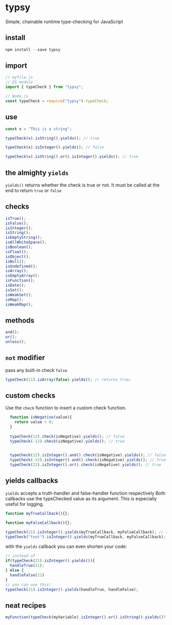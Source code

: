 # typsy

Simple, chainable runtime type-checking for JavaScript

## install

```js
npm install --save typsy
```

## import

```js
// myfile.js
// ES module
import { typeCheck } from "typsy";

// Node.js
const typeCheck = require("typsy").typeCheck;
```

## use

```js
const x = "This is a string";

typeCheck(x).isString().yields(); // true

typeCheck(x).isInteger().yields(); // false

typeCheck(x).isString().or().isInteger().yields(); // true
```

## the almighty `yields`

`yields()` returns whether the check is true or not. It must be called at the end to return `true` or `false`

## checks

```js
isTrue();
isFalse();
isInteger();
isString();
isEmptyString();
isAllWhiteSpace();
isBoolean();
isFloat();
isObject();
isNull();
isUndefined();
isArray();
isEmptyArray();
isFunction();
isDate();
isSet();
isWeakSet();
isMap();
isWeakMap();
```

## methods

```js
and();
or();
unless();
```

## `not` modifier

pass any built-in check `false`
```js
typeCheck(21).isArray(false).yields(); // returns true;
```

## custom checks
Use the `check` function to insert a custom check function.

```js
  function isNegative(value){
    return value < 0;
  }
  
  typeCheck(12).check(isNegative).yields(); // false
  typeCheck(-12).check(isNegative).yields(); // true
  

  typeCheck(12).isInteger().and().check(isNegative).yields(); // false
  typeCheck(-12).isInteger().and().check(isNegative).yields(); // true
  typeCheck(12).isInteger().or().check(isNegative).yields(); // true
```
## yields callbacks

`yields` accepts a truth-handler and false-handler function respectively
Both callbacks use the typeChecked value as its argument.
This is especially useful for logging.
```js
function myTrueCallback(){};

function myFalseCallback(){};

typeCheck(21).isInteger().yields(myTrueCallback, myFalseCallback); // returns true & myTrueCallback is fired
typeCheck("toot").isInteger().yields(myTrueCallback, myFalseCallback); // returns false & myFalseCallback is fired
```

with the `yields` callback you can even shorten your code:
```js
// instead of 
if(typeCheck(21).isInteger().yields()){
  handleTrue(21);
} else {
  handleFalse(21)
}
// you can use this!
typeCheck(21).isInteger().yields(handleTrue, handleFalse);
```

## neat recipes
```js
myFunction(typeCheck(myVariable).isInteger().or().isString().yields()? myVariable : 1);
```
